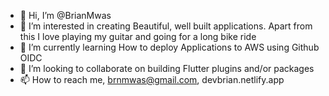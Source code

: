 - 👋 Hi, I’m @BrianMwas
- 👀 I’m interested in creating Beautiful, well built applications. Apart from this I love playing my guitar and going for a long bike ride
- 🌱 I’m currently learning How to deploy Applications to AWS using Github OIDC
- 💞️ I’m looking to collaborate on building Flutter plugins and/or packages
- 📫 How to reach me, brnmwas@gmail.com, devbrian.netlify.app

<!---
BrianMwas/BrianMwas is a ✨ special ✨ repository because its `README.md` (this file) appears on your GitHub profile.
You can click the Preview link to take a look at your changes.
--->

